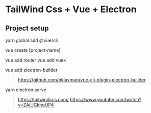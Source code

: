 # TailWind Css + Vue + Electron

## Project setup

yarn global add @vue/cli

vue create [project-name]

vue add router
vue add vuex

vue add electron-builder
>https://github.com/nklayman/vue-cli-plugin-electron-builder

yarn electron:serve

> https://tailwindcss.com/
> https://www.youtube.com/watch?v=ZAjUGkhqUP4
